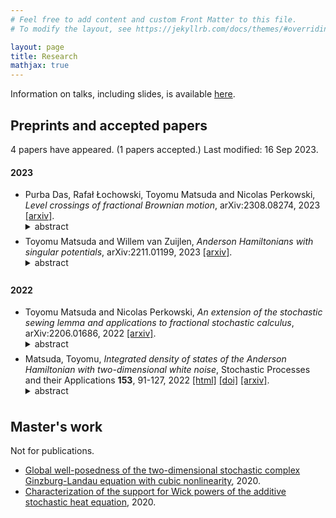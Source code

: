```yaml
---
# Feel free to add content and custom Front Matter to this file.
# To modify the layout, see https://jekyllrb.com/docs/themes/#overriding-theme-defaults

layout: page
title: Research
mathjax: true
---
```

<script type="text/javascript"
  src="https://cdn.mathjax.org/mathjax/latest/MathJax.js?config=TeX-AMS-MML_HTMLorMML">
</script>

Information on talks, including slides, is available [here](https://docs.google.com/spreadsheets/d/1Hq3xC7zkISbYOwTR03Kgfj2qLucA5ffEd2mheP6sg2M/edit#gid=0).

<a href="https://arxiv.org/a/matsuda_t_1.html"><i class="ai ai-arxiv-square ai-2x"></i></a>
<a href="https://orcid.org/0000-0002-2422-0863"><i class="ai ai-orcid-square ai-2x"></i></a>
<a href="https://scholar.google.com/citations?hl=en&user=6YeVU1EAAAAJ&view_op=list_works"><i class="ai ai-google-scholar-square ai-2x"></i></a>



## Preprints and accepted papers 
4 papers have appeared. (1 papers accepted.) Last modified: 16 Sep 2023.
<h4 id="y2023">2023</h4>


<ul>
<li>Purba Das, Rafał Łochowski, Toyomu Matsuda and Nicolas Perkowski, <i>Level crossings of fractional Brownian motion</i>, arXiv:2308.08274, 2023 <a href="https://arxiv.org/abs/2308.08274">[arxiv]</a>.
<details><summary>abstract</summary>Since the classical work of Lévy, it is known that the local time of Brownian motion can be characterized through the limit of level crossings. While subsequent extensions of this characterization have primarily focused on Markovian or martingale settings, this work presents a highly anticipated extension to fractional Brownian motion -- a prominent non-Markovian and non-martingale process. Our result is viewed as a fractional analogue of Chacon et al. (1981). Consequently, it provides a global path-by-path construction of fractional Brownian local time. Due to the absence of conventional probabilistic tools in the fractional setting, our approach utilizes completely different argument with a flavor of the subadditive ergodic theorem, combined with the shifted stochastic sewing lemma recently obtained in Matsuda and Perkowski (22, arXiv:2206.01686). Furthermore, we prove an almost-sure convergence of the $(1/H)$-th variation of fractional Brownian motion with the Hurst parameter $H$, along random partitions defined by level crossings, called Lebesgue partitions. This result raises an interesting conjecture on the limit, which seems to capture non-Markovian nature of fractional Brownian motion.</details></li>
<li>Toyomu Matsuda and Willem van Zuijlen, <i>Anderson Hamiltonians with singular potentials</i>, arXiv:2211.01199, 2023 <a href="https://arxiv.org/abs/2211.01199">[arxiv]</a>.
<details><summary>abstract</summary>We construct random Schrödinger operators, called Anderson Hamiltonians, with Dirichlet and Neumann boundary conditions for a fairly general class of singular random potentials on bounded domains. Furthermore, we construct the integrated density of states of these Anderson Hamiltonians, and we relate the Lifschitz tails (the asymptotics of the left tails of the integrated density of states) to the left tails of the principal eigenvalues.</details></li>
</ul>
<h4 id="y2022">2022</h4>


<ul>
<li>Toyomu Matsuda and Nicolas Perkowski, <i>An extension of the stochastic sewing lemma and applications to fractional stochastic calculus</i>, arXiv:2206.01686, 2022 <a href="https://arxiv.org/abs/2206.01686">[arxiv]</a>.
<details><summary>abstract</summary>We give an extension of Lê's stochastic sewing lemma [Electron. J. Probab. 25: 1 - 55, 2020]. The stochastic sewing lemma proves convergence in Lm of Riemann type sums $\sum_{[s,t] \in \pi} A_{s,t}$ for an adapted two-parameter stochastic process A, under certain conditions on the moments of $A_{s,t}$ and of conditional expectations of $A_{s,t}$ given $\mathcal{F}_s$. Our extension replaces the conditional expectation given $\mathcal{F}_s$ by that given $\mathcal{F}_v$ for $v<s$, and it allows to make use of asymptotic decorrelation properties between $A_{s,t}$ and $\mathcal{F}_v$ by including a singularity in $(s−v)$. We provide three applications for which Lê's stochastic sewing lemma seems to be insufficient.The first is to prove the convergence of Itô or Stratonovich approximations of stochastic integrals along fractional Brownian motions under low regularity assumptions. The second is to obtain new representations of local times of fractional Brownian motions via discretization. The third is to improve a regularity assumption on the diffusion coefficient of a stochastic differential equation driven by a fractional Brownian motion for pathwise uniqueness and strong existence.</details></li>
<li>Matsuda, Toyomu, <i>Integrated density of states of the Anderson Hamiltonian with two-dimensional white noise</i>, Stochastic Processes and their Applications <b>153</b>, 91-127, 2022 <a href="https://www.sciencedirect.com/science/article/pii/S0304414922001727">[html]</a> <a href="http://dx.doi.org/https://doi.org/10.1016/j.spa.2022.07.007">[doi]</a> <a href="https://arxiv.org/abs/2011.09180">[arxiv]</a>.
<details><summary>abstract</summary>We construct the integrated density of states of the Anderson Hamiltonian with two-dimensional white noise by proving the convergence of the Dirichlet eigenvalue counting measures associated with the Anderson Hamiltonians on the boxes. We also determine the logarithmic asymptotics of the left tail of the integrated density of states. Furthermore, we apply our result to a moment explosion of the parabolic Anderson model in the plane.</details></li>
</ul>


## Master's work 
Not for publications.
* [Global well-posedness of the two-dimensional stochastic complex Ginzburg-Landau equation with cubic nonlinearity](https://arxiv.org/abs/2003.01569), 2020.
* [Characterization of the support for Wick powers of the additive stochastic heat equation](https://arxiv.org/abs/2001.11705), 2020.

<style>
summary {
  margin: -0.5em -0.5em 0;
  padding: 0.5em;
}


details[open] summary {
  border-bottom: 1px solid #aaa;
  margin-bottom: 0.5em;
}
</style>